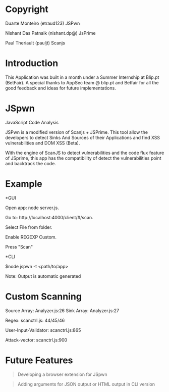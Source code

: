 Copyright
=====

Duarte Monteiro (etraud123) JSPwn

Nishant Das Patnaik (nishant.dp@) JsPrime

Paul Theriault (pauljt) Scanjs

Introduction
=====

This Application was built in a month under a Summer Internship at Blip.pt (BetFair). A special thanks to AppSec team @ blip.pt and Betfair for all the good feedback and ideas for future implementations.

JSpwn
=====

JavaScript Code Analysis

JSPwn is a modified version of Scanjs + JSPrime.
This tool allow the developers to detect Sinks And Sources of their Applications and find XSS vulnerabilities and DOM XSS (Beta).

With the engine of ScanJS to detect vulnerabilities and the code flux feature of JSprime, this app has the compatibility of detect the vulnerabilities point and backtrack the code.

Example
=====

*GUI

Open app: node server.js.

Go to: http://localhost:4000/client/#/scan.

Select File from folder.

Enable REGEXP Custom.

Press "Scan"

*CLI

$node jspwn -t <path/to/app>

Note: Output is automatic generated

Custom Scanning
======

Source Array: Analyzer.js:26
Sink Array: Analyzer.js:27

Regex: scanctrl.js: 44/45/46

User-Input-Validator: scanctrl.js:865

Attack-vector: scanctrl.js:900


Future Features
======
> Developing a browser extension for JSpwn

> Adding arguments for JSON output or HTML output in CLI version
